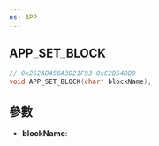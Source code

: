 ```yaml
---
ns: APP
---
```

## APP_SET_BLOCK

```c
// 0x262AB456A3D21F93 0xC2D54DD9
void APP_SET_BLOCK(char* blockName);
```


## 參數
* **blockName**: 

